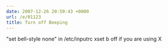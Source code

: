 ```yaml
---
date: 2007-12-26 20:59:43 +0000
url: /e/01123
title: Turn off Beeping
---
```


"set bell-style none" in /etc/inputrc
xset b off if you are using X
